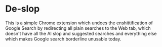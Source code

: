 # De-slop

This is a simple Chrome extension which undoes the enshittification of Google Search by redirecting all plain searches to the Web tab, which doesn't have all the AI slop and suggested searches and everything else which makes Google search borderline unusable today.
